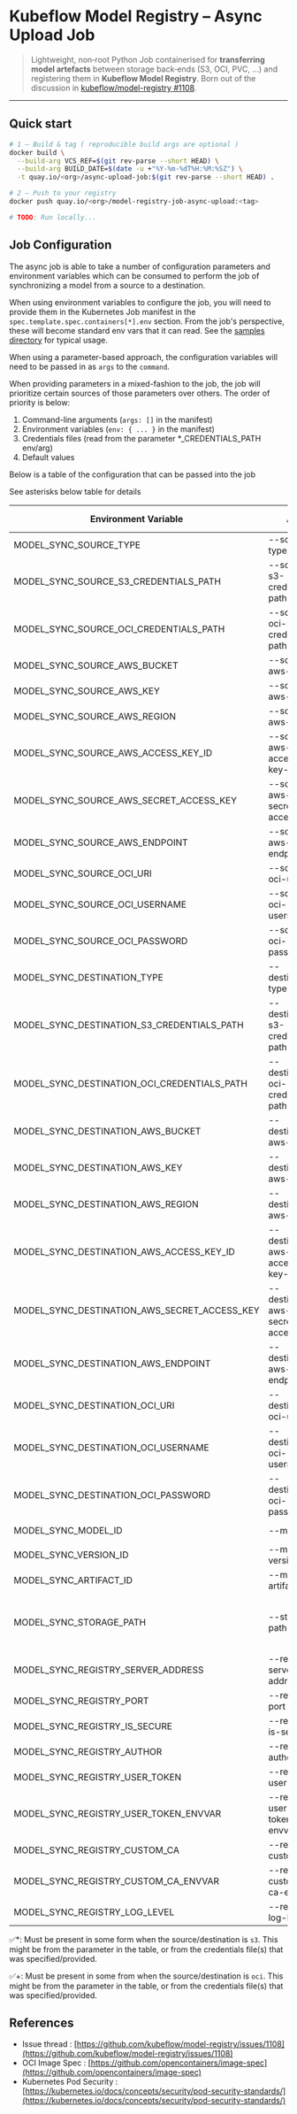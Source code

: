 # Kubeflow Model Registry – Async Upload Job

> Lightweight, non‑root Python Job containerised for **transferring model artefacts** between storage back‑ends (S3, OCI, PVC, …) and registering them in **Kubeflow Model Registry**. Born out of the discussion in [kubeflow/model-registry #1108](https://github.com/kubeflow/model-registry/issues/1108).

---

## Quick start

```bash
# 1 – Build & tag ( reproducible build args are optional )
docker build \
  --build-arg VCS_REF=$(git rev-parse --short HEAD) \
  --build-arg BUILD_DATE=$(date -u +"%Y-%m-%dT%H:%M:%SZ") \
  -t quay.io/<org>/async-upload-job:$(git rev-parse --short HEAD) .

# 2 – Push to your registry
docker push quay.io/<org>/model-registry-job-async-upload:<tag>

# TODO: Run locally...
```

## Job Configuration

The async job is able to take a number of configuration parameters and environment variables which can be consumed to perform the job of synchronizing a model from a source to a destination.

When using environment variables to configure the job, you will need to provide them in the Kubernetes Job manifest in the `spec.template.spec.containers[*].env` section. From the job's perspective, these will become standard env vars that it can read. See the [samples directory](./samples/) for typical usage.

When using a parameter-based approach, the configuration variables will need to be passed in as `args` to the `command`.

When providing parameters in a mixed-fashion to the job, the job will prioritize certain sources of those parameters over others. The order of priority is below:

1. Command-line arguments (`args: []` in the manifest)
2. Environment variables (`env: { ... }` in the manifest)
3. Credentials files (read from the parameter \*\_CREDENTIALS_PATH env/arg)
4. Default values

Below is a table of the configuration that can be passed into the job

See asterisks below table for details

| Environment Variable                         | Arg                                 | Default Value     | Required | Description                                                      |
| -------------------------------------------- | ----------------------------------- | ----------------- | -------- | ---------------------------------------------------------------- |
| MODEL_SYNC_SOURCE_TYPE                       | --source-type                       | s3                | ✅       |                                                                  |
| MODEL_SYNC_SOURCE_S3_CREDENTIALS_PATH        | --source-s3-credentials-path        |                   |          |                                                                  |
| MODEL_SYNC_SOURCE_OCI_CREDENTIALS_PATH       | --source-oci-credentials-path       |                   |          |                                                                  |
| MODEL_SYNC_SOURCE_AWS_BUCKET                 | --source-aws-bucket                 |                   | ✅\*     | When --source-type is "s3"                                       |
| MODEL_SYNC_SOURCE_AWS_KEY                    | --source-aws-key                    |                   | ✅\*     | "                                                                |
| MODEL_SYNC_SOURCE_AWS_REGION                 | --source-aws-region                 |                   |          | "                                                                |
| MODEL_SYNC_SOURCE_AWS_ACCESS_KEY_ID          | --source-aws-access-key-id          |                   | ✅\*     | "                                                                |
| MODEL_SYNC_SOURCE_AWS_SECRET_ACCESS_KEY      | --source-aws-secret-access-key      |                   | ✅\*     | "                                                                |
| MODEL_SYNC_SOURCE_AWS_ENDPOINT               | --source-aws-endpoint               |                   |          | "                                                                |
| MODEL_SYNC_SOURCE_OCI_URI                    | --source-oci-uri                    |                   | ✅\+     | When --source-type is "oci"                                      |
| MODEL_SYNC_SOURCE_OCI_USERNAME               | --source-oci-username               |                   | ✅\+     | "                                                                |
| MODEL_SYNC_SOURCE_OCI_PASSWORD               | --source-oci-password               |                   | ✅\+     | "                                                                |
| MODEL_SYNC_DESTINATION_TYPE                  | --destination-type                  | oci               | ✅       |                                                                  |
| MODEL_SYNC_DESTINATION_S3_CREDENTIALS_PATH   | --destination-s3-credentials-path   |                   |          |                                                                  |
| MODEL_SYNC_DESTINATION_OCI_CREDENTIALS_PATH  | --destination-oci-credentials-path  |                   |          |                                                                  |
| MODEL_SYNC_DESTINATION_AWS_BUCKET            | --destination-aws-bucket            |                   | ✅\*     | When --destination-type is "s3"                                  |
| MODEL_SYNC_DESTINATION_AWS_KEY               | --destination-aws-key               |                   | ✅\*     | "                                                                |
| MODEL_SYNC_DESTINATION_AWS_REGION            | --destination-aws-region            |                   |          | "                                                                |
| MODEL_SYNC_DESTINATION_AWS_ACCESS_KEY_ID     | --destination-aws-access-key-id     |                   | ✅\*     | "                                                                |
| MODEL_SYNC_DESTINATION_AWS_SECRET_ACCESS_KEY | --destination-aws-secret-access-key |                   | ✅\*     | "                                                                |
| MODEL_SYNC_DESTINATION_AWS_ENDPOINT          | --destination-aws-endpoint          |                   |          | "                                                                |
| MODEL_SYNC_DESTINATION_OCI_URI               | --destination-oci-uri               |                   | ✅\+     | When --destination-type is "oci"                                 |
| MODEL_SYNC_DESTINATION_OCI_USERNAME          | --destination-oci-username          |                   | ✅\+     | "                                                                |
| MODEL_SYNC_DESTINATION_OCI_PASSWORD          | --destination-oci-password          |                   | ✅\+     | "                                                                |
| MODEL_SYNC_MODEL_ID                          | --model-id                          |                   | ✅       | The `RegisteredModel.id`                                         |
| MODEL_SYNC_VERSION_ID                        | --model-version-id                  |                   | ✅       | The `ModelVersion.id`                                            |
| MODEL_SYNC_ARTIFACT_ID                       | --model-artifact-id                 |                   | ✅       | The `ModelArtifact.id`                                           |
| MODEL_SYNC_STORAGE_PATH                      | --storage-path                      | `/tmp/model-sync` | ✅       | Temporary storage, must be large enough to hold the entire model |
| MODEL_SYNC_REGISTRY_SERVER_ADDRESS           | --registry-server-address           |                   | ✅       | Server address for the model-registry client to connect to       |
| MODEL_SYNC_REGISTRY_PORT                     | --registry-port                     | 443               |          |                                                                  |
| MODEL_SYNC_REGISTRY_IS_SECURE                | --registry-is-secure                | True              |          |                                                                  |
| MODEL_SYNC_REGISTRY_AUTHOR                   | --registry-author                   |                   |          |                                                                  |
| MODEL_SYNC_REGISTRY_USER_TOKEN               | --registry-user-token               |                   |          |                                                                  |
| MODEL_SYNC_REGISTRY_USER_TOKEN_ENVVAR        | --registry-user-token-envvar        |                   |          |                                                                  |
| MODEL_SYNC_REGISTRY_CUSTOM_CA                | --registry-custom-ca                |                   |          |                                                                  |
| MODEL_SYNC_REGISTRY_CUSTOM_CA_ENVVAR         | --registry-custom-ca-envvar         |                   |          |                                                                  |
| MODEL_SYNC_REGISTRY_LOG_LEVEL                | --registry-log-level                |                   |          |                                                                  |

✅\*: Must be present in some form when the source/destination is `s3`. This might be from the parameter in the table, or from the credentials file(s) that was specified/provided.

✅\+: Must be present in some from when the source/destination is `oci`. This might be from the parameter in the table, or from the credentials file(s) that was specified/provided.

## References

- Issue thread : [https://github.com/kubeflow/model-registry/issues/1108](https://github.com/kubeflow/model-registry/issues/1108)
- OCI Image Spec : [https://github.com/opencontainers/image-spec](https://github.com/opencontainers/image-spec)
- Kubernetes Pod Security : [https://kubernetes.io/docs/concepts/security/pod-security-standards/](https://kubernetes.io/docs/concepts/security/pod-security-standards/)
